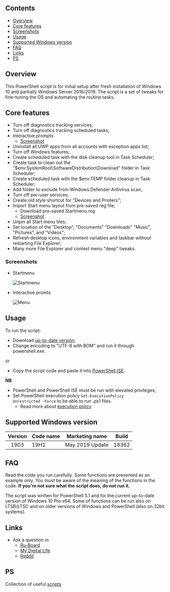 ## Contents
- [Overview](#overview)
- [Core features](#core-features)
- [Screenshots](#screenshots)
- [Usage](#usage)
- [Supported Windows version](#supported-windows-version)
- [FAQ](#faq)
- [Links](#links)
- [PS](#ps)
  
## Overview
This PowerShell script is for initial setup after fresh installation of Windows 10 and partially Windows Server 2016/2019. The script is a set of tweaks for fine-tuning the OS and automating the routine tasks.

## Core features
- Turn off diagnostics tracking services;
- Turn off diagnostics tracking scheduled tasks;
- Interactive prompts
  - [Screenshot](#screenshots)
- Uninstall all UWP apps from all accounts with exception apps list;
- Turn off Windows features;
- Create scheduled task with the disk cleanup tool in Task Scheduler;
- Create task to clean out the "$env:SystemRoot\SoftwareDistribution\Download" folder in Task Scheduler;
- Create scheduled task with the $env:TEMP folder cleanup in Task Scheduler;
- Add folder to exclude from Windows Defender Antivirus scan;
- Turn off per-user services;
- Create old style shortcut for "Devices and Printers";
- Import Start menu layout from pre-saved reg file;
  - Download pre-saved Startmenu.reg
  - [Screenshot](#screenshots)
- Unpin all Start menu tiles;
- Set location of the "Desktop", "Documents" "Downloads" "Music", "Pictures", and "Videos";
- Refresh desktop icons, environment variables and taskbar without restarting File Explorer;
- Many more File Explorer and context menu "deep" tweaks.

### Screenshots
- Startmenu

  ![Startmenu](https://github.com/farag2/Windows-10-Setup-Script/blob/master/Screenshots/Startmenu.png)

- Interactive promts

  ![Menu](https://github.com/farag2/Windows-10-Setup-Script/blob/master/Screenshots/read-host.png)

## Usage
To run the script:
- Download [up-to-date version](https://github.com/farag2/Setup-Windows-10/releases);
- Change encoding to "UTF-8 with BOM" and run it through powershell.exe.

or

- Copy the script code and paste it into [PowerShell ISE](https://docs.microsoft.com/en-us/powershell/scripting/components/ise/windows-powershell-integrated-scripting-environment--ise-).

**NB**
- PowerShell and PowerShell ISE must be run with elevated privileges;
- Set PowerShell execution policy <code>Set-ExecutionPolicy Unrestricted -Force</code> to be able to run .ps1 files.
  - Read more about [execution policy](https://docs.microsoft.com/en-us/powershell/module/microsoft.powershell.core/about/about_execution_policies) 

## Supported Windows version
| Version |   Code name  |      Marketing name    | Build |
| :-----: | -------------| ---------------------- | :---: |
|  1903   |    19H1      |     May 2019 Update    | 18362 |

## FAQ
Read the code you run carefully. Some functions are presented as an example only. You must be aware of the meaning of the functions in the code. **If you're not sure what the script does, do not run it.**

The script was written for PowerShell 5.1 and for the current up-to-date version of Windows 10 Pro x64. Some of functions can be run also on LTSB/LTSC and on older versions of Windows and PowerShell (also on 32bit systems).

## Links
- Ask a question in
  - [Ru-Board](http://forum.ru-board.com/topic.cgi?forum=62&topic=30617#15)
  - [My Digital Life](https://forums.mydigitallife.net/threads/powershell-script-setup-windows-10.80139/)
  - [Reddit](https://www.reddit.com/r/Windows10/comments/ctg8jw/powershell_script_setup_windows_10/)

## PS
Collection of useful [scripts](https://gist.github.com/farag2)

